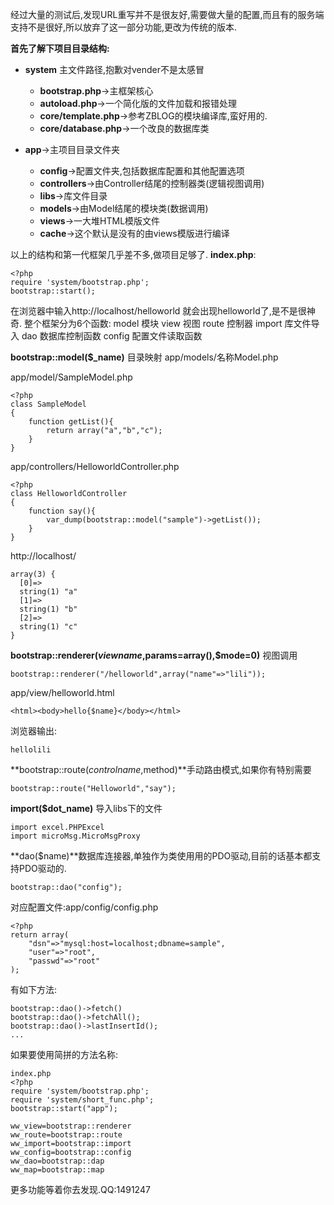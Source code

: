 经过大量的测试后,发现URL重写并不是很友好,需要做大量的配置,而且有的服务端支持不是很好,所以放弃了这一部分功能,更改为传统的版本.

**首先了解下项目目录结构:**

- **system** 主文件路径,抱歉对vender不是太感冒
	- **bootstrap.php**->主框架核心
	- **autoload.php**->一个简化版的文件加载和报错处理
	- **core/template.php**->参考ZBLOG的模块编译库,蛮好用的.
	- **core/database.php**->一个改良的数据库类

- **app**->主项目目录文件夹
	- **config**->配置文件夹,包括数据库配置和其他配置选项
	- **controllers**->由Controller结尾的控制器类(逻辑视图调用)
	- **libs**->库文件目录
	- **models**->由Model结尾的模块类(数据调用)
	- **views**->一大堆HTML模版文件
	- **cache**->这个默认是没有的由views模版进行编译

以上的结构和第一代框架几乎差不多,做项目足够了.
**index.php**:
	
	<?php
    require 'system/bootstrap.php';
    bootstrap::start();

在浏览器中输入http://localhost/helloworld 就会出现helloworld了,是不是很神奇.
整个框架分为6个函数:
	model 模块
	view  视图
	route 控制器
	import 库文件导入
	dao	   数据库控制函数
	config 配置文件读取函数

**bootstrap::model($_name)** 目录映射 app/models/名称Model.php

app/model/SampleModel.php
	
	<?php
	class SampleModel
	{
	    function getList(){
	        return array("a","b","c");
	    }
	}
app/controllers/HelloworldController.php

	<?php
	class HelloworldController
	{
	    function say(){
	        var_dump(bootstrap::model("sample")->getList());
	    }
	}

http://localhost/

	array(3) {
	  [0]=>
	  string(1) "a"
	  [1]=>
	  string(1) "b"
	  [2]=>
	  string(1) "c"
	}

**bootstrap::renderer($viewname,$params=array(),$mode=0)** 视图调用
	
	bootstrap::renderer("/helloworld",array("name"=>"lili"));

app/view/helloworld.html
	
	<html><body>hello{$name}</body></html>
浏览器输出:

	hellolili


**bootstrap::route($controlname,$method)**手动路由模式,如果你有特别需要
	
	bootstrap::route("Helloworld","say");

**import($dot_name)** 导入libs下的文件
	
	import excel.PHPExcel
	import microMsg.MicroMsgProxy


**dao($name)**数据库连接器,单独作为类使用用的PDO驱动,目前的话基本都支持PDO驱动的.
	
	bootstrap::dao("config");
对应配置文件:app/config/config.php
	
	<?php
	return array(
	    "dsn"=>"mysql:host=localhost;dbname=sample",
	    "user"=>"root",
	    "passwd"=>"root"
	);

有如下方法:
	
	bootstrap::dao()->fetch()
	bootstrap::dao()->fetchAll();
	bootstrap::dao()->lastInsertId();
	...

如果要使用简拼的方法名称:
	
	index.php
	<?php
    require 'system/bootstrap.php';
    require 'system/short_func.php';
    bootstrap::start("app");

	ww_view=bootstrap::renderer
	ww_route=bootstrap::route
	ww_import=bootstrap::import
	ww_config=bootstrap::config
	ww_dao=bootstrap::dap
	ww_map=bootstrap::map


更多功能等着你去发现.QQ:1491247
